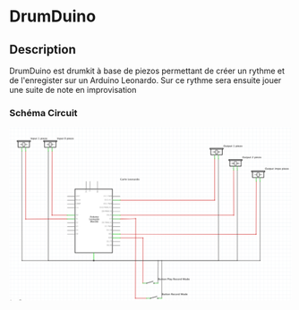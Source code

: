 # DrumDuino

## Description
DrumDuino est drumkit à base de piezos permettant de créer un rythme et de l'enregister sur un Arduino Leonardo. Sur ce rythme sera ensuite jouer une suite de note en improvisation

### Schéma Circuit
![schema.png](schema.png)
